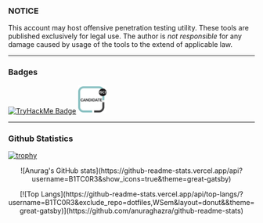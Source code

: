 ### NOTICE

This account may host offensive penetration testing utility.
These tools are published exclusively for legal use.
The author is *not responsible* for any damage caused by usage of the tools to the extend of applicable law.

---

### Badges

[![TryHackMe Badge](https://tryhackme-badges.s3.amazonaws.com/B1TC0R3.png)](https://tryhackme.com/p/B1TC0R3)
[![ISC2 Candidate Badge](/img/isc2-candidate.png)](https://www.credly.com/badges/a340c996-7dc3-444f-8edc-3de00851fc62/public_url)

---

### Github Statistics

[![trophy](https://github-profile-trophy.vercel.app/?username=B1TC0R3&theme=kimbie_dark)](https://github.com/ryo-ma/github-profile-trophy)
<p align="center">
![Anurag's GitHub stats](https://github-readme-stats.vercel.app/api?username=B1TC0R3&show_icons=true&theme=great-gatsby)
</p>
<p align="center">
[![Top Langs](https://github-readme-stats.vercel.app/api/top-langs/?username=B1TC0R3&exclude_repo=dotfiles,WSem&layout=donut&&theme=great-gatsby)](https://github.com/anuraghazra/github-readme-stats)
</p>
